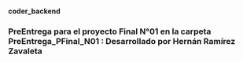 #### coder_backend
### PreEntrega para el proyecto Final N°01 en la carpeta PreEntrega_PFinal_N01 : Desarrollado por Hernán Ramírez Zavaleta
